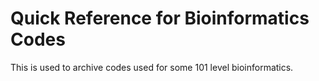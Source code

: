# Quick Reference for Bioinformatics Codes
This is used to archive codes used for some 101 level bioinformatics.
